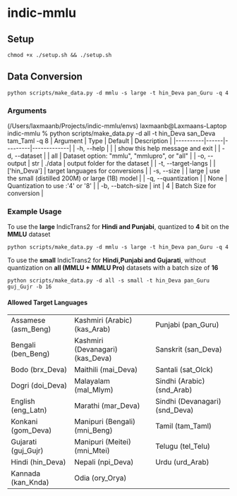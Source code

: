 # indic-mmlu

## Setup
`chmod +x ./setup.sh && ./setup.sh`

## Data Conversion

```
python scripts/make_data.py -d mmlu -s large -t hin_Deva pan_Guru -q 4
```
### Arguments

(/Users/laxmaanb/Projects/indic-mmlu/envs) laxmaanb@Laxmaans-Laptop indic-mmlu % python scripts/make_data.py -d all -t hin_Deva san_Deva tam_Taml -q 8
| Argument | Type | Default | Description |
|----------|------|---------|-------------|
| -h, --help |  |  | show this help message and exit |
| -d, --dataset |  | all | Dataset option: "mmlu", "mmlupro", or "all" |
| -o, --output | str | ./data | output folder for the dataset |
| -t, --target-langs |  | ['hin_Deva'] | target languages for conversions |
| -s, --size |  | large | use the small (distilled 200M) or large (1B) model |
| -q, --quantization |  | None | Quantization to use :'4' or '8' |
| -b, --batch-size | int | 4 | Batch Size for conversion |

### Example Usage
To use the **large** IndicTrans2 for **Hindi and Punjabi**, quantized to **4** bit on the **MMLU** dataset
```
python scripts/make_data.py -d mmlu -s large -t hin_Deva pan_Guru -q 4
```
To use the **small** IndicTrans2 for **Hindi,Punjabi and Gujarati**, without quantization on **all (MMLU + MMLU Pro)** datasets with a batch size of **16**

```
python scripts/make_data.py -d all -s small -t hin_Deva pan_Guru guj_Gujr -b 16
```


#### Allowed Target Languages
<table>
<tbody>
  <tr>
    <td>Assamese (asm_Beng)</td>
    <td>Kashmiri (Arabic) (kas_Arab)</td>
    <td>Punjabi (pan_Guru)</td>
  </tr>
  <tr>
    <td>Bengali (ben_Beng)</td>
    <td>Kashmiri (Devanagari) (kas_Deva)</td>
    <td>Sanskrit (san_Deva)</td>
  </tr>
  <tr>
    <td>Bodo (brx_Deva)</td>
    <td>Maithili (mai_Deva)</td>
    <td>Santali (sat_Olck)</td>
  </tr>
  <tr>
    <td>Dogri (doi_Deva)</td>
    <td>Malayalam (mal_Mlym)</td>
    <td>Sindhi (Arabic) (snd_Arab)</td>
  </tr>
  <tr>
    <td>English (eng_Latn)</td>
    <td>Marathi (mar_Deva)</td>
    <td>Sindhi (Devanagari) (snd_Deva)</td>
  </tr>
  <tr>
    <td>Konkani (gom_Deva)</td>
    <td>Manipuri (Bengali) (mni_Beng)</td>
    <td>Tamil (tam_Taml)</td>
  </tr>
  <tr>
    <td>Gujarati (guj_Gujr)</td>
    <td>Manipuri (Meitei) (mni_Mtei)</td>
    <td>Telugu (tel_Telu)</td>
  </tr>
  <tr>
    <td>Hindi (hin_Deva)</td>
    <td>Nepali (npi_Deva)</td>
    <td>Urdu (urd_Arab)</td>
  </tr>
  <tr>
    <td>Kannada (kan_Knda)</td>
    <td>Odia (ory_Orya)</td>
    <td></td>
  </tr>
</tbody>
</table>

